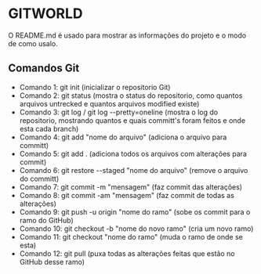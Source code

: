 # GITWORLD

O README.md é usado para mostrar as informações do projeto e o modo de como usalo.

## Comandos Git

- Comando 1: git init (inicializar o repositorio Git)
- Comando 2: git status (mostra o status do repositorio, como quantos arquivos untrecked e quantos arquivos modified existe)
- Comando 3: git log / git log --pretty=oneline (mostra o log do repositorio, mostrando quantos e quais committ's foram feitos e onde esta cada branch)
- Comando 4: git add "nome do arquivo" (adiciona o arquivo para committ)
- Comando 5: git add . (adiciona todos os arquivos com alterações para commit)
- Comando 6: git restore --staged "nome do arquivo" (remove o arquivo do committ)
- Comando 7: git commit -m "mensagem" (faz commit das alterações)
- Comando 8: git commit -am "mensagem" (faz commit de todas as alterações)
- Comando 9: git push -u origin "nome do ramo" (sobe os commit para o ramo do GitHub)
- Comando 10: git checkout -b "nome do novo ramo" (cria um novo ramo)
- Comando 11: git checkout "nome do ramo" (muda o ramo de onde se esta)
- Comando 12: git pull (puxa todas as alterações feitas que estão no GitHub desse ramo)